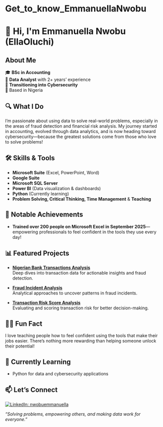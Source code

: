 # Get_to_know_EmmanuellaNwobu
# 👋 Hi, I'm Emmanuella Nwobu (EllaOluchi)

## About Me

🎓 **BSc in Accounting**  
💼 **Data Analyst** with 2+ years’ experience  
🔄 **Transitioning into Cybersecurity**  
📍 Based in Nigeria


## 🔍 What I Do

I’m passionate about using data to solve real-world problems, especially in the areas of fraud detection and financial risk analysis. My journey started in accounting, evolved through data analytics, and is now heading toward cybersecurity—because the greatest solutions come from those who love to solve problems!


## 🛠️ Skills & Tools

- **Microsoft Suite** (Excel, PowerPoint, Word)
- **Google Suite**
- **Microsoft SQL Server**
- **Power BI** (Data visualization & dashboards)
- **Python** (Currently learning)
- **Problem Solving, Critical Thinking, Time Management** & **Teaching**


## 🚀 Notable Achievements

- **Trained over 200 people on Microsoft Excel in September 2025**—empowering professionals to feel confident in the tools they use every day!


## 📊 Featured Projects

- [**Nigerian Bank Transactions Analysis**](https://github.com/EllaOluchi/Nigerian_Bank_Transactions_Analysis)  
  Deep dives into transaction data for actionable insights and fraud detection.

- [**Fraud Incident Analysis**](https://github.com/EllaOluchi/Fraud_Incident_Analysis)  
  Analytical approaches to uncover patterns in fraud incidents.

- [**Transaction Risk Score Analysis**](https://github.com/EllaOluchi/Transaction_Risk_Score_Analysis)  
  Evaluating and scoring transaction risk for better decision-making.


## 🧑‍🏫 Fun Fact

I love teaching people how to feel confident using the tools that make their jobs easier. There’s nothing more rewarding than helping someone unlock their potential!


## 🌱 Currently Learning

- Python for data and cybersecurity applications


## 📫 Let’s Connect

[![LinkedIn: nwobuemmanuella](https://img.shields.io/badge/-LinkedIn-blue?style=flat-square&logo=linkedin&link=https://www.linkedin.com/in/nwobuemmanuella)](https://www.linkedin.com/in/nwobuemmanuella)


*“Solving problems, empowering others, and making data work for everyone.”*
